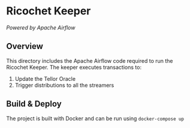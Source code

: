 # Ricochet Keeper
_Powered by Apache Airflow_

## Overview
This directory includes the Apache Airflow code required to run the Ricochet Keeper. The keeper executes transactions to:
1. Update the Tellor Oracle
2. Trigger distributions to all the streamers

## Build & Deploy
The project is built with Docker and can be run using `docker-compose up`
